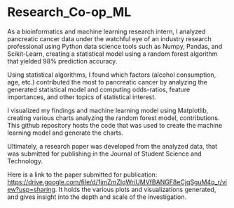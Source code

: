 # Research_Co-op_ML
As a bioinformatics and machine learning research intern, I analyzed pancreatic cancer data under the watchful eye of an industry research professional using Python data science tools such as Numpy, Pandas, and Scikit-Learn, creating a statistical model using a random forest algorithm that yielded 98% prediction accuracy.

Using statistical algorithms, I found which factors (alcohol consumption, age, etc.) contributed the most to pancreatic cancer by analyzing the generated statistical model and computing odds-ratios, feature importances, and other topics of statistical interest.

I visualized my findings and machine learning model using Matplotlib, creating various charts analyzing the random forest model, contributions. This github repository hosts the code that was used to create the machine learning model and generate the charts.

Ultimately, a research paper was developed from the analyzed data, that was submitted for publishing in the Journal of Student Science and Technology.

Here is a link to the paper submitted for publication: https://drive.google.com/file/d/1jmZmZIqWriUMVfBANGF8eCjqSguM4q_r/view?usp=sharing. It holds the various plots and visualizations generated, and gives insight into the depth and scale of the investigation.
